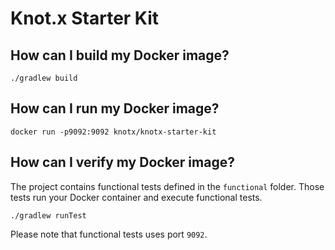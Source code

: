 # Knot.x Starter Kit

## How can I build my Docker image?
```
./gradlew build
```

## How can I run my Docker image?
```
docker run -p9092:9092 knotx/knotx-starter-kit
```

## How can I verify my Docker image?
The project contains functional tests defined in the `functional` folder. Those tests run your Docker
container and execute functional tests. 
```
./gradlew runTest
```
Please note that functional tests uses port `9092`.